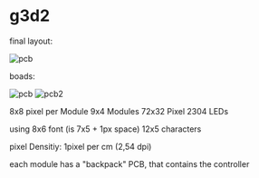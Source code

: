 g3d2
============

final layout:

![pcb](/sebseb7/g3d2/raw/master/g3d2.jpg)

boads:

![pcb](/sebseb7/g3d2/raw/master/g3d2_led.png)
![pcb2](/sebseb7/g3d2/raw/master/g3d2_ctrl.png)

8x8 pixel per Module
9x4 Modules
72x32 Pixel
2304 LEDs

using 8x6 font (is 7x5 + 1px space)
12x5 characters


pixel Densitiy: 1pixel per cm (2,54 dpi)

each module has a "backpack" PCB, that contains the controller


